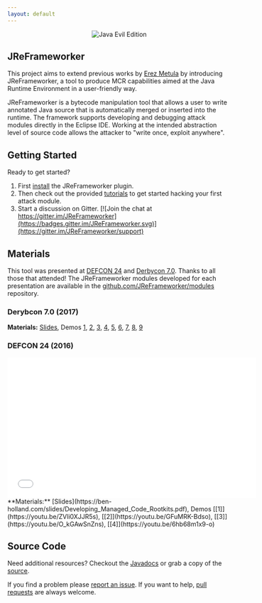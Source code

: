 ```yaml
---
layout: default
---
```


<center><img src="/images/Java-Evil-Edition-Horizontal.jpg" alt="Java Evil Edition" style="max-width:65%;"></center>

## JReFrameworker
This project aims to extend previous works by [Erez Metula](https://appsec-labs.com/managed_code_rootkits) by introducing JReFrameworker, a tool to produce MCR capabilities aimed at the Java Runtime Environment in a user-friendly way. 

JReFrameworker is a bytecode manipulation tool that allows a user to write annotated Java source that is automatically merged or inserted into the runtime.  The framework supports developing and debugging attack modules directly in the Eclipse IDE. Working at the intended abstraction level of source code allows the attacker to "write once, exploit anywhere".

## Getting Started
Ready to get started?

1. First [install](/install) the JReFrameworker plugin.
2. Then check out the provided [tutorials](/tutorials) to get started hacking your first attack module.
3. Start a discussion on Gitter. [![Join the chat at https://gitter.im/JReFrameworker](https://badges.gitter.im/JReFrameworker.svg)](https://gitter.im/JReFrameworker/support)

## Materials
This tool was presented at [DEFCON 24](https://www.defcon.org/html/defcon-24/dc-24-speakers.html#Holland) and [Derbycon 7.0](https://www.derbycon.com/saturday-schedule/#event-76). Thanks to all those that attended! The JReFrameworker modules developed for each presentation are available in the [github.com/JReFrameworker/modules](https://github.com/JReFrameworker/modules) repository.

### Derybcon 7.0 (2017)
**Materials:** [Slides](https://ben-holland.com/slides/JReFrameworker-OneYearLater.pdf), Demos [1](https://youtu.be/9B28XJHpciA), [2](https://youtu.be/GBaIhclKEkM), [3](https://youtu.be/e4zrUgwvclE), [4](https://youtu.be/KUT9jq3n6zI), [5](https://youtu.be/r8kqOQwdlAE), [6](https://youtu.be/EmxTmMFrnzU), [7](https://youtu.be/9g8IyJ74LyA), [8](https://youtu.be/zF7VuForG0s), [9](https://youtu.be/7YjOOsH8gL0)

### DEFCON 24 (2016)
<center><iframe width="560" height="315" src="//www.youtube.com/embed/zomaLPN2KNY" frameborder="0" allowfullscreen></iframe></center>
**Materials:** [Slides](https://ben-holland.com/slides/Developing_Managed_Code_Rootkits.pdf), Demos [[1]](https://youtu.be/ZVli0XJJR5s), [[2]](https://youtu.be/GFuMRK-Bdso), [[3]](https://youtu.be/O_kGAwSnZns), [[4]](https://youtu.be/6hb68m1x9-o)

## Source Code
Need additional resources?  Checkout the [Javadocs](/javadoc/index.html) or grab a copy of the [source](https://github.com/JReFrameworker/JReFrameworker).

If you find a problem please [report an issue](https://github.com/JReFrameworker/JReFrameworker/issues). If you want to help, [pull requests](https://github.com/JReFrameworker/JReFrameworker/pulls) are always welcome.
